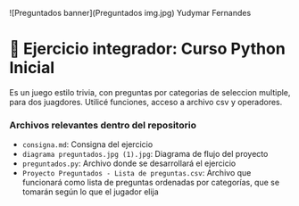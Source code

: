 ![Preguntados banner](Preguntados img.jpg)
Yudymar Fernandes

# :rocket: Ejercicio integrador: Curso Python Inicial

Es un juego estilo trivia, con preguntas por categorias de seleccion multiple, para dos juagdores.
Utilicé funciones, acceso a archivo csv y operadores.

### Archivos relevantes dentro del repositorio

- `consigna.md`: Consigna del ejercicio
- `diagrama preguntados.jpg (1).jpg`: Diagrama de flujo del proyecto
- `preguntados.py`: Archivo donde se desarrollará el ejercicio
- `Proyecto Preguntados - Lista de preguntas.csv`: Archivo que funcionará como lista de preguntas ordenadas por categorías, que se tomarán según lo que el jugador elija